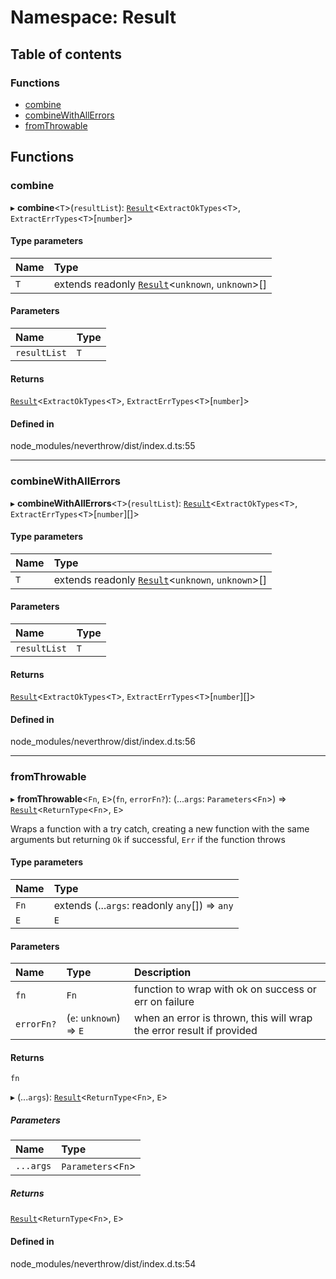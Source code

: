 # Namespace: Result

## Table of contents

### Functions

- [combine](Result.md#combine)
- [combineWithAllErrors](Result.md#combinewithallerrors)
- [fromThrowable](Result.md#fromthrowable)

## Functions

### <a id="combine" name="combine"></a> combine

▸ **combine**<`T`\>(`resultList`): [`Result`](../README.md#result)<`ExtractOkTypes`<`T`\>, `ExtractErrTypes`<`T`\>[`number`]\>

#### Type parameters

| Name | Type                                                                      |
| :--- | :------------------------------------------------------------------------ |
| `T`  | extends readonly [`Result`](../README.md#result)<`unknown`, `unknown`\>[] |

#### Parameters

| Name         | Type |
| :----------- | :--- |
| `resultList` | `T`  |

#### Returns

[`Result`](../README.md#result)<`ExtractOkTypes`<`T`\>, `ExtractErrTypes`<`T`\>[`number`]\>

#### Defined in

node_modules/neverthrow/dist/index.d.ts:55

---

### <a id="combinewithallerrors" name="combinewithallerrors"></a> combineWithAllErrors

▸ **combineWithAllErrors**<`T`\>(`resultList`): [`Result`](../README.md#result)<`ExtractOkTypes`<`T`\>, `ExtractErrTypes`<`T`\>[`number`][]\>

#### Type parameters

| Name | Type                                                                      |
| :--- | :------------------------------------------------------------------------ |
| `T`  | extends readonly [`Result`](../README.md#result)<`unknown`, `unknown`\>[] |

#### Parameters

| Name         | Type |
| :----------- | :--- |
| `resultList` | `T`  |

#### Returns

[`Result`](../README.md#result)<`ExtractOkTypes`<`T`\>, `ExtractErrTypes`<`T`\>[`number`][]\>

#### Defined in

node_modules/neverthrow/dist/index.d.ts:56

---

### <a id="fromthrowable" name="fromthrowable"></a> fromThrowable

▸ **fromThrowable**<`Fn`, `E`\>(`fn`, `errorFn?`): (...`args`: `Parameters`<`Fn`\>) => [`Result`](../README.md#result)<`ReturnType`<`Fn`\>, `E`\>

Wraps a function with a try catch, creating a new function with the same
arguments but returning `Ok` if successful, `Err` if the function throws

#### Type parameters

| Name | Type                                           |
| :--- | :--------------------------------------------- |
| `Fn` | extends (...`args`: readonly `any`[]) => `any` |
| `E`  | `E`                                            |

#### Parameters

| Name       | Type                    | Description                                                          |
| :--------- | :---------------------- | :------------------------------------------------------------------- |
| `fn`       | `Fn`                    | function to wrap with ok on success or err on failure                |
| `errorFn?` | (`e`: `unknown`) => `E` | when an error is thrown, this will wrap the error result if provided |

#### Returns

`fn`

▸ (...`args`): [`Result`](../README.md#result)<`ReturnType`<`Fn`\>, `E`\>

##### Parameters

| Name      | Type                |
| :-------- | :------------------ |
| `...args` | `Parameters`<`Fn`\> |

##### Returns

[`Result`](../README.md#result)<`ReturnType`<`Fn`\>, `E`\>

#### Defined in

node_modules/neverthrow/dist/index.d.ts:54

